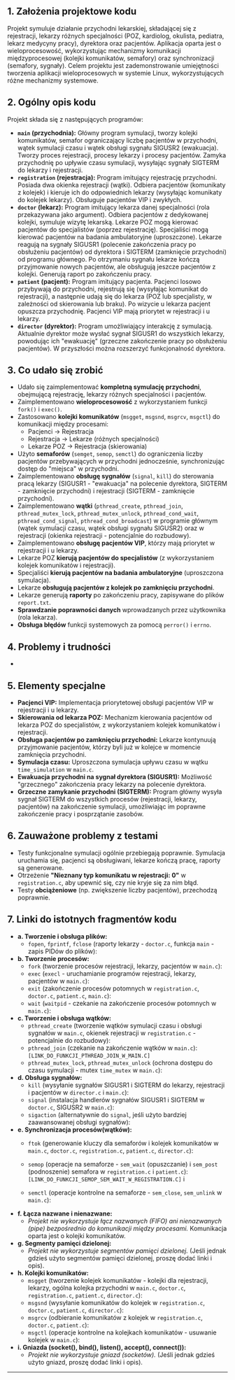 ## 1. Założenia projektowe kodu

Projekt symuluje działanie przychodni lekarskiej, składającej się z rejestracji, lekarzy różnych specjalności (POZ, kardiolog, okulista, pediatra, lekarz medycyny pracy), dyrektora oraz pacjentów.  Aplikacja oparta jest o wieloprocesowość, wykorzystując mechanizmy komunikacji międzyprocesowej (kolejki komunikatów, semafory) oraz synchronizacji (semafory, sygnały).  Celem projektu jest zademonstrowanie umiejętności tworzenia aplikacji wieloprocesowych w systemie Linux, wykorzystujących różne mechanizmy systemowe.

## 2. Ogólny opis kodu

Projekt składa się z następujących programów:

*   **`main` (przychodnia):** Główny program symulacji, tworzy kolejki komunikatów, semafor ograniczający liczbę pacjentów w przychodni, wątek symulacji czasu i wątek obsługi sygnału SIGUSR2 (ewakuacja). Tworzy proces rejestracji, procesy lekarzy i procesy pacjentów.  Zamyka przychodnię po upływie czasu symulacji, wysyłając sygnały SIGTERM do lekarzy i rejestracji.
*   **`registration` (rejestracja):** Program imitujący rejestrację przychodni. Posiada dwa okienka rejestracji (wątki). Odbiera pacjentów (komunikaty z kolejek) i kieruje ich do odpowiednich lekarzy (wysyłając komunikaty do kolejek lekarzy). Obsługuje pacjentów VIP i zwykłych.
*   **`doctor` (lekarz):** Program imitujący lekarza danej specjalności (rola przekazywana jako argument).  Odbiera pacjentów z dedykowanej kolejki, symuluje wizytę lekarską.  Lekarze POZ mogą kierować pacjentów do specjalistów (poprzez rejestrację). Specjaliści mogą kierować pacjentów na badania ambulatoryjne (uproszczone). Lekarze reagują na sygnały SIGUSR1 (polecenie zakończenia pracy po obsłużeniu pacjentów) od dyrektora i SIGTERM (zamknięcie przychodni) od programu głównego. Po otrzymaniu sygnału lekarze kończą przyjmowanie nowych pacjentów, ale obsługują jeszcze pacjentów z kolejki. Generują raport po zakończeniu pracy.
*   **`patient` (pacjent):** Program imitujący pacjenta. Pacjenci losowo przybywają do przychodni, rejestrują się (wysyłając komunikat do rejestracji), a następnie udają się do lekarza (POZ lub specjalisty, w zależności od skierowania lub braku). Po wizycie u lekarza pacjent opuszcza przychodnię. Pacjenci VIP mają priorytet w rejestracji i u lekarzy.
*   **`director` (dyrektor):** Program umożliwiający interakcję z symulacją.  Aktualnie dyrektor może wysłać sygnał SIGUSR1 do wszystkich lekarzy, powodując ich "ewakuację" (grzeczne zakończenie pracy po obsłużeniu pacjentów). W przyszłości można rozszerzyć funkcjonalność dyrektora.

## 3. Co udało się zrobić

*   Udało się zaimplementować **kompletną symulację przychodni**, obejmującą rejestrację, lekarzy różnych specjalności i pacjentów.
*   Zaimplementowano **wieloprocesowość** z wykorzystaniem funkcji `fork()` i `exec()`.
*   Zastosowano **kolejki komunikatów** (`msgget`, `msgsnd`, `msgrcv`, `msgctl`) do komunikacji między procesami:
    *   Pacjenci -> Rejestracja
    *   Rejestracja -> Lekarze (różnych specjalności)
    *   Lekarze POZ -> Rejestracja (skierowania)
*   Użyto **semaforów** (`semget`, `semop`, `semctl`) do ograniczenia liczby pacjentów przebywających w przychodni jednocześnie,  synchronizując dostęp do "miejsca" w przychodni.
*   Zaimplementowano **obsługę sygnałów** (`signal`, `kill`) do sterowania pracą lekarzy (SIGUSR1 - "ewakuacja" na polecenie dyrektora, SIGTERM - zamknięcie przychodni) i rejestracji (SIGTERM - zamknięcie przychodni).
*   Zaimplementowano **wątki** (`pthread_create`, `pthread_join`, `pthread_mutex_lock`, `pthread_mutex_unlock`, `pthread_cond_wait`, `pthread_cond_signal`, `pthread_cond_broadcast`) w programie głównym (wątek symulacji czasu, wątek obsługi sygnału SIGUSR2) oraz w rejestracji (okienka rejestracji - potencjalnie do rozbudowy).
*   Zaimplementowano **obsługę pacjentów VIP**, którzy mają priorytet w rejestracji i u lekarzy.
*   Lekarze POZ **kierują pacjentów do specjalistów** (z wykorzystaniem kolejek komunikatów i rejestracji).
*   Specjaliści **kierują pacjentów na badania ambulatoryjne** (uproszczona symulacja).
*   Lekarze **obsługują pacjentów z kolejek po zamknięciu przychodni**.
*   Lekarze generują **raporty** po zakończeniu pracy, zapisywane do plików `report.txt`.
*   **Sprawdzanie poprawności danych** wprowadzanych przez użytkownika (rola lekarza).
*   **Obsługa błędów** funkcji systemowych za pomocą `perror()` i `errno`.

## 4. Problemy i trudności

*   

## 5. Elementy specjalne

*   **Pacjenci VIP:**  Implementacja priorytetowej obsługi pacjentów VIP w rejestracji i u lekarzy.
*   **Skierowania od lekarza POZ:**  Mechanizm kierowania pacjentów od lekarza POZ do specjalistów, z wykorzystaniem kolejek komunikatów i rejestracji.
*   **Obsługa pacjentów po zamknięciu przychodni:** Lekarze kontynuują przyjmowanie pacjentów, którzy byli już w kolejce w momencie zamknięcia przychodni.
*   **Symulacja czasu:**  Uproszczona symulacja upływu czasu w wątku `time_simulation` w `main.c`.
*   **Ewakuacja przychodni na sygnał dyrektora (SIGUSR1):**  Możliwość "grzecznego" zakończenia pracy lekarzy na polecenie dyrektora.
*   **Grzeczne zamykanie przychodni (SIGTERM):**  Program główny wysyła sygnał SIGTERM do wszystkich procesów (rejestracji, lekarzy, pacjentów) na zakończenie symulacji, umożliwiając im poprawne zakończenie pracy i posprzątanie zasobów.

## 6. Zauważone problemy z testami

*   Testy funkcjonalne symulacji ogólnie przebiegają poprawnie.  Symulacja uruchamia się, pacjenci są obsługiwani, lekarze kończą pracę, raporty są generowane.
*   Otrzeżenie **"Nieznany typ komunikatu w rejestracji: 0"** w `registration.c`, aby upewnić się, czy nie kryje się za nim błąd.
*   Testy **obciążeniowe** (np. zwiększenie liczby pacjentów), przechodzą poprawnie.

## 7. Linki do istotnych fragmentów kodu

*   **a. Tworzenie i obsługa plików:**
    *   `fopen`, `fprintf`, `fclose` (raporty lekarzy - `doctor.c`, funkcja `main` - zapis PIDów do plików):
*   **b. Tworzenie procesów:**
    *   `fork` (tworzenie procesów rejestracji, lekarzy, pacjentów w `main.c`): 
    *   `exec` (`execl` - uruchamianie programów rejestracji, lekarzy, pacjentów w `main.c`): 
    *   `exit` (zakończenie procesów potomnych w `registration.c`, `doctor.c`, `patient.c`, `main.c`): 
    *   `wait` (`waitpid` - czekanie na zakończenie procesów potomnych w `main.c`): 
*   **c. Tworzenie i obsługa wątków:**
    *   `pthread_create` (tworzenie wątków symulacji czasu i obsługi sygnałów w `main.c`, okienek rejestracji w `registration.c` - potencjalnie do rozbudowy): 
    *   `pthread_join` (czekanie na zakończenie wątków w `main.c`): `[LINK_DO_FUNKCJI_PTHREAD_JOIN_W_MAIN.C]`
    *   `pthread_mutex_lock`, `pthread_mutex_unlock` (ochrona dostępu do czasu symulacji - mutex `time_mutex` w `main.c`): 
*   **d. Obsługa sygnałów:**
    *   `kill` (wysyłanie sygnałów SIGUSR1 i SIGTERM do lekarzy, rejestracji i pacjentów w `director.c` i `main.c`): 
    *   `signal` (instalacja handlerów sygnałów SIGUSR1 i SIGTERM w `doctor.c`, SIGUSR2 w `main.c`): 
    *   `sigaction` (alternatywnie do `signal`, jeśli użyto bardziej zaawansowanej obsługi sygnałów): 
*   **e. Synchronizacja procesów(wątków):**
    *   `ftok` (generowanie kluczy dla semaforów i kolejek komunikatów w `main.c`, `doctor.c`, `registration.c`, `patient.c`, `director.c`): 

    *   `semop` (operacje na semaforze - `sem_wait` (opuszczanie) i `sem_post` (podnoszenie) semafora w `registration.c` i `patient.c`): `[LINK_DO_FUNKCJI_SEMOP_SEM_WAIT_W_REGISTRATION.C]` i 
    *   `semctl` (operacje kontrolne na semaforze - `sem_close`, `sem_unlink` w `main.c`): 
*   **f. Łącza nazwane i nienazwane:**
    *   *Projekt nie wykorzystuje łącz nazwanych (FIFO) ani nienazwanych (pipe) bezpośrednio do komunikacji między procesami.*  Komunikacja oparta jest o kolejki komunikatów.
*   **g. Segmenty pamięci dzielonej:**
    *   *Projekt nie wykorzystuje segmentów pamięci dzielonej.* (Jeśli jednak gdzieś użyto segmentów pamięci dzielonej, proszę dodać linki i opis).
*   **h. Kolejki komunikatów:**
    *   `msgget` (tworzenie kolejek komunikatów - kolejki dla rejestracji, lekarzy, ogólna kolejka przychodni w `main.c`, `doctor.c`, `registration.c`, `patient.c`, `director.c`):
    *   `msgsnd` (wysyłanie komunikatów do kolejek w `registration.c`, `doctor.c`, `patient.c`, `director.c`): 
    *   `msgrcv` (odbieranie komunikatów z kolejek w `registration.c`, `doctor.c`, `patient.c`): 
    *   `msgctl` (operacje kontrolne na kolejkach komunikatów - usuwanie kolejek w `main.c`): 
*   **i. Gniazda (socket(), bind(), listen(), accept(), connect()):**
    *   *Projekt nie wykorzystuje gniazd (socketów).* (Jeśli jednak gdzieś użyto gniazd, proszę dodać linki i opis).

---
